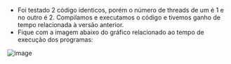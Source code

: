 - Foi testado 2 código identicos, porém o número de threads de um é 1 e no outro é 2. Compilamos e executamos o código e tivemos ganho de tempo relacionada à versão anterior.  
- Fique com a imagem abaixo do gráfico relacionado ao tempo de execução dos programas:  
  
![image](https://user-images.githubusercontent.com/16262291/201224104-fd886751-66db-4adb-b347-12fbb276e729.png)
